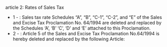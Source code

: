 article 2: Rates of Sales Tax

<ul>
			<li>1 - : Sales tax rate Schedules “A”, “B”, “C-1”, “C-2”, and “E” of the Sales and Excise Tax Proclamation No. 64&#x2F;1994 are deleted and replaced by the Schedules ‘A’, ‘B’ ‘C’, ‘D’ and ‘E’ attached to this Proclamation. <ul>
			</ul></li>			<li>2 - : Article 5 of the Sales and Excise Tax Proclamation No.64&#x2F;1994 is hereby deleted and replaced by the following Article: <ul>
			</ul></li></ul>